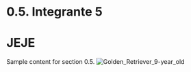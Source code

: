 # 0.5. Integrante 5
# JEJE
Sample content for section 0.5.
![Golden_Retriever_9-year_old](https://github.com/user-attachments/assets/2dd5c162-d058-468f-9833-48e19e0319c9)

